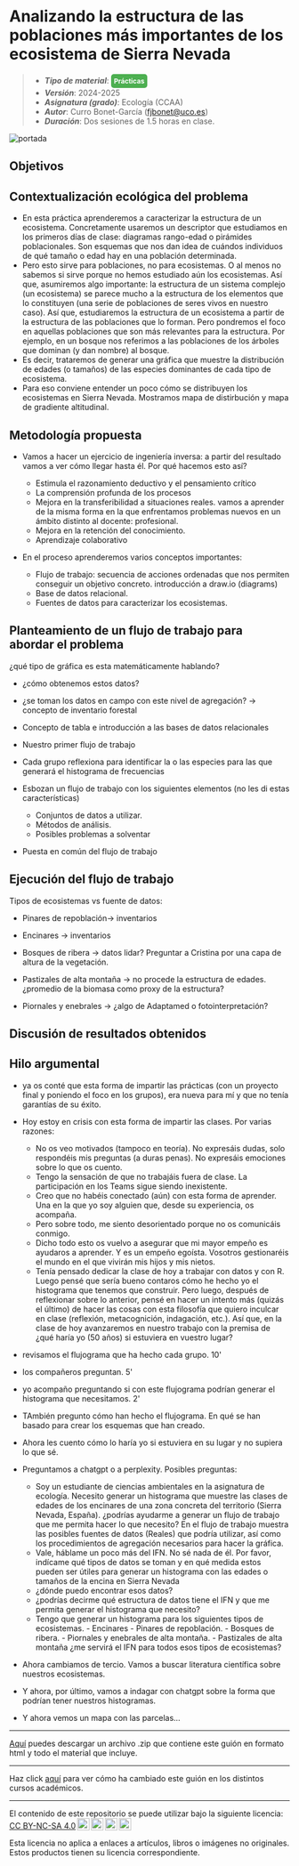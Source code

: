 # Analizando la estructura de las poblaciones más importantes de los ecosistema de Sierra Nevada

> + **_Tipo de material_**: <span style="display: inline-block; font-size: 12px; color: white; background-color: #4caf50; border-radius: 5px; padding: 5px; font-weight: bold;"> Prácticas</span> 
> + **_Versión_**: 2024-2025
> + **_Asignatura (grado)_**: Ecología (CCAA)
> + **_Autor_**: Curro Bonet-García (fjbonet@uco.es)
> + **_Duración_**: Dos sesiones de 1.5 horas en clase.

![portada](https://raw.githubusercontent.com/aprendiendo-cosas/P_estructura_pobs_ecologia_CCAA/refs/tags/2023_2024/imagenes/portada.jpg)




## Objetivos 


## Contextualización ecológica del problema
- En esta práctica aprenderemos a caracterizar la estructura de un ecosistema. Concretamente usaremos un descriptor que estudiamos en los primeros días de clase: diagramas rango-edad o pirámides poblacionales. Son esquemas que nos dan idea de cuándos individuos de qué tamaño o edad hay en una población determinada. 
- Pero esto sirve para poblaciones, no para ecosistemas. O al menos no sabemos si sirve porque no hemos estudiado aún los ecosistemas. Así que, asumiremos algo importante: la estructura de un sistema complejo (un ecosistema) se parece mucho a la estructura de los elementos que lo constituyen (una serie de poblaciones de seres vivos en nuestro caso). Así que, estudiaremos la estructura de un ecosistema a partir de la estructura de las poblaciones que lo forman. Pero pondremos el foco en aquellas poblaciones que son más relevantes para la estructura. Por ejemplo, en un bosque nos referimos a las poblaciones de los árboles que dominan (y dan nombre) al bosque. 
- Es decir, trataremos de generar una gráfica que muestre la distribución de edades (o tamaños) de las especies dominantes de cada tipo de ecosistema. 
- Para eso conviene entender un poco cómo se distribuyen los ecosistemas en Sierra Nevada. Mostramos mapa de distirbución y mapa de gradiente altitudinal.


## Metodología propuesta
- Vamos a hacer un ejercicio de ingeniería inversa: a partir del resultado vamos a ver cómo llegar hasta él. Por qué hacemos esto así?
  - Estimula el razonamiento deductivo y el pensamiento crítico
  - La comprensión profunda de los procesos
  - Mejora en la transferibilidad a situaciones reales. vamos a aprender de la misma forma en la que enfrentamos problemas nuevos en un ámbito distinto al docente: profesional.
  - Mejora en la retención del conocimiento.
  - Aprendizaje colaborativo

- En el proceso aprenderemos varios conceptos importantes:
  - Flujo de trabajo: secuencia de acciones ordenadas que nos permiten conseguir un objetivo concreto. introducción a draw.io (diagrams)
  - Base de datos relacional.
  - Fuentes de datos para caracterizar los ecosistemas.

## Planteamiento de un flujo de trabajo para abordar el problema
¿qué tipo de gráfica es esta matemáticamente hablando? 

- ¿cómo obtenemos estos datos?
- ¿se toman los datos en campo con este nivel de agregación? -> concepto de inventario forestal
- Concepto de tabla e introducción a las bases de datos relacionales
- Nuestro primer flujo de trabajo

- Cada grupo reflexiona para identificar la o las especies para las que generará el histograma de frecuencias
- Esbozan un flujo de trabajo con los siguientes elementos (no les di estas características)
  - Conjuntos de datos a utilizar.
  - Métodos de análisis.
  - Posibles problemas a solventar

- Puesta en común del flujo de trabajo
## Ejecución del flujo de trabajo
Tipos de ecosistemas vs fuente de datos:

- Pinares de repoblación-> inventarios

- Encinares -> inventarios

- Bosques de ribera -> datos lidar? Preguntar a Cristina por una capa de altura de la vegetación.

- Pastizales de alta montaña -> no procede la estructura de edades. ¿promedio de la biomasa como proxy de la estructura?

- Piornales y enebrales -> ¿algo de Adaptamed o fotointerpretación?








## Discusión de resultados obtenidos



## Hilo argumental

- ya os conté que esta forma de impartir las prácticas (con un proyecto final y poniendo el foco en los grupos), era nueva para mí y que no tenía garantías de su éxito.
- Hoy estoy en crisis con esta forma de impartir las clases. Por varias razones:
  - No os veo motivados (tampoco en teoría). No expresáis dudas, solo respondéis mis preguntas (a duras penas). No expresáis emociones sobre lo que os cuento. 
  - Tengo la sensación de que no trabajáis fuera de clase. La participación en los Teams sigue siendo inexistente. 
  - Creo que no habéis conectado (aún) con esta forma de aprender. Una en la que yo soy alguien que, desde su experiencia, os acompaña.
  - Pero sobre todo, me siento desorientado porque no os comunicáis conmigo. 
  - Dicho todo esto os vuelvo a asegurar que mi mayor empeño es ayudaros a aprender. Y es un empeño egoísta. Vosotros gestionaréis el mundo en el que vivirán mis hijos y mis nietos.
  - Tenía pensado dedicar la clase de hoy a trabajar con datos y con R. Luego pensé que sería bueno contaros cómo he hecho yo el histograma que tenemos que construir. Pero luego, después de reflexionar sobre lo anterior, pensé en hacer un intento más (quizás el último) de hacer las cosas con esta filosofía que quiero inculcar en clase (reflexión, metacognición, indagación, etc.). Así que, en la clase de hoy avanzaremos en nuestro trabajo con la premisa de ¿qué haría yo (50 años) si estuviera en vuestro lugar?

- revisamos el flujograma que ha hecho cada grupo. 10'
- los compañeros preguntan. 5'
- yo acompaño preguntando si con este flujograma podrían generar el histograma que necesitamos. 2'
- TAmbién pregunto cómo han hecho el flujograma. En qué se han basado para crear los esquemas que han creado. 
- Ahora les cuento cómo lo haría yo si estuviera en su lugar y no supiera lo que sé. 
- Preguntamos a chatgpt o a perplexity. Posibles preguntas:
  - Soy un estudiante de ciencias ambientales en la asignatura de ecología. Necesito generar un histograma que muestre las clases de edades de los encinares de una zona concreta del territorio (Sierra Nevada, España).  ¿podrías ayudarme a generar un flujo de trabajo que me permita hacer lo que necesito? En el flujo de trabajo muestra las posibles fuentes de datos (Reales) que podría utilizar, así como los procedimientos de agregación necesarios para hacer la gráfica.
  - Vale, háblame un poco más del IFN. No sé nada de él. Por favor, indícame qué tipos de datos se toman y en qué medida estos pueden ser útiles para generar un histograma con las edades o tamaños de la encina en Sierra Nevada
  - ¿dónde puedo encontrar esos datos?
  - ¿podrías decirme qué estructura de datos tiene el IFN y que me permita generar el histograma que necesito?
  - Tengo que generar un histograma para los siguientes tipos de ecosistemas.  - Encinares - Pinares de repoblación. - Bosques de ribera. - Piornales y enebrales de alta montaña. - Pastizales de alta montaña ¿me servirá el IFN para todos esos tipos de ecosistemas?

- Ahora cambiamos de tercio. Vamos a buscar literatura científica sobre nuestros ecosistemas.
- Y ahora, por último, vamos a indagar con chatgpt sobre la forma que podrían tener nuestros histogramas.
- Y ahora vemos un mapa con las parcelas...




****

[Aquí](https://github.com/aprendiendo-cosas/P_estructura_pobs_ecologia_CCAA/archive/refs/tags/2024_2025.zip) puedes descargar un archivo .zip que contiene este guión en formato html y todo el material que incluye.

****

Haz click [aquí](https://github.com/aprendiendo-cosas/P_estructura_pobs_ecologia_CCAA/releases) para ver cómo ha cambiado este guión en los distintos cursos académicos.

****

 <p xmlns:cc="http://creativecommons.org/ns#" >El contenido de este repositorio se puede utilizar bajo la siguiente licencia:  <a  href="https://creativecommons.org/licenses/by-nc-sa/4.0/?ref=chooser-v1"  target="_blank" rel="license noopener noreferrer"  style="display:inline-block;">CC BY-NC-SA 4.0<img  style="height:22px!important;margin-left:3px;vertical-align:text-bottom;"   src="https://mirrors.creativecommons.org/presskit/icons/cc.svg?ref=chooser-v1"  alt=""><img  style="height:22px!important;margin-left:3px;vertical-align:text-bottom;"   src="https://mirrors.creativecommons.org/presskit/icons/by.svg?ref=chooser-v1"  alt=""><img  style="height:22px!important;margin-left:3px;vertical-align:text-bottom;"   src="https://mirrors.creativecommons.org/presskit/icons/nc.svg?ref=chooser-v1"  alt=""><img  style="height:22px!important;margin-left:3px;vertical-align:text-bottom;"   src="https://mirrors.creativecommons.org/presskit/icons/sa.svg?ref=chooser-v1"  alt=""></a></p> 

<p>Esta licencia no aplica a enlaces a artículos, libros o imágenes no originales. Estos productos tienen su licencia correspondiente.</p>

